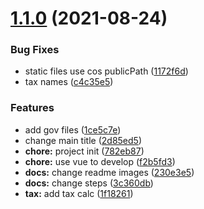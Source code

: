 # [1.1.0](https://github.com/MrGaoGang/chengdu_house_tax/compare/782eb878891c95f0cc31f2457ce61b1ee74fd5b5...v1.1.0) (2021-08-24)


### Bug Fixes

* static files use cos publicPath ([1172f6d](https://github.com/MrGaoGang/chengdu_house_tax/commit/1172f6dd8723677957f3a8e52a35206096dcbe47))
* tax names ([c4c35e5](https://github.com/MrGaoGang/chengdu_house_tax/commit/c4c35e5b2b1e7077e6251c040b300581266f4cbd))


### Features

* add gov files ([1ce5c7e](https://github.com/MrGaoGang/chengdu_house_tax/commit/1ce5c7ef5d8effb4d81aa4e311c6f560baba2d40))
* change main title ([2d85ed5](https://github.com/MrGaoGang/chengdu_house_tax/commit/2d85ed55ec60327307b969b28ce53dea4702c12a))
* **chore:** project init ([782eb87](https://github.com/MrGaoGang/chengdu_house_tax/commit/782eb878891c95f0cc31f2457ce61b1ee74fd5b5))
* **chore:** use vue to develop ([f2b5fd3](https://github.com/MrGaoGang/chengdu_house_tax/commit/f2b5fd32bcb767041ac878f559c6c2186aecafb1))
* **docs:** change readme images ([230e3e5](https://github.com/MrGaoGang/chengdu_house_tax/commit/230e3e537c1898f533abfcd3c2423415dfdc8b62))
* **docs:** change steps ([3c360db](https://github.com/MrGaoGang/chengdu_house_tax/commit/3c360db3bdadce33ce93de3e52a437940fce17cd))
* **tax:** add tax calc ([1f18261](https://github.com/MrGaoGang/chengdu_house_tax/commit/1f18261908cb670f97755c4ffade02b9760d816a))



